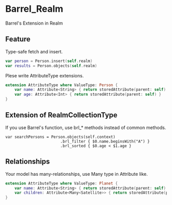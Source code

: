 Barrel_Realm
=================

Barrel's Extension in Realm

## Feature
Type-safe fetch and insert.
```swift
var person = Person.insert(self.realm)
var results = Person.objects(self.realm)
```

Plese write AttributeType extensions.
```swift
extension AttributeType where ValueType: Person {
    var name: Attribute<String> { return storedAttribute(parent: self) }
    var age: Attribute<Int> { return storedAttribute(parent: self) }
}
```

## Extension of RealmCollectionType

If you use Barrel's function, use brl_* methods instead of common methods.
```swfit
var searchPersons = Person.objects(self.context)
                        .brl_filter { $0.name.beginsWith("A") }
                        .brl_sorted { $0.age < $1.age }
```

## Relationships
Your model has many-relationships, use Many type in Attribute like.
```swift
extension AttributeType where ValueType: Planet {
    var name: Attribute<String> { return storedAttribute(parent: self) }
    var children: Attribute<Many<Satellite>> { return storedAttribute(parent: self) }
}
